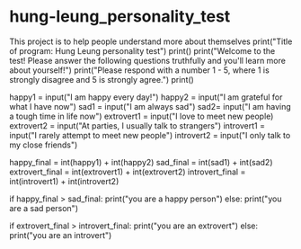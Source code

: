 # hung-leung_personality_test
This project is to help people understand more about themselves
print("Title of program: Hung Leung personality test")
print()
print("Welcome to the test! Please answer the following questions truthfully and you'll learn more about yourself!")
print("Please respond with a number 1 - 5, where 1 is strongly disagree and 5 is strongly agree.")
print()

happy1 = input("I am happy every day!")
happy2 = input("I am grateful for what I have now")
sad1 = input("I am always sad")
sad2= input("I am having a tough time in life now")
extrovert1 = input("I love to meet new people)
extrovert2 = input("At parties, I usually talk to strangers")
introvert1 = input("I rarely attempt to meet new people")
introvert2 = input("I only talk to my close friends")

happy_final = int(happy1) + int(happy2)
sad_final = int(sad1) + int(sad2)
extrovert_final = int(extrovert1) + int(extrovert2)
introvert_final = int(introvert1) + int(introvert2)

if happy_final > sad_final:
  print("you are a happy person")
else:
  print("you are a sad person")

if extrovert_final > introvert_final:
  print("you are an extrovert")
else:
  print("you are an introvert")
